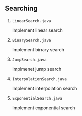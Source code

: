 ## Searching

1. `LinearSearch.java`

   Implement linear search

2. `BinarySearch.java`

   Implement binary search

3. `JumpSearch.java`

   Implmenet jump search

4. `InterpolationSearch.java`

   Implement interpolation search

5. `ExponentialSearch.java`

   Implement exponential search

